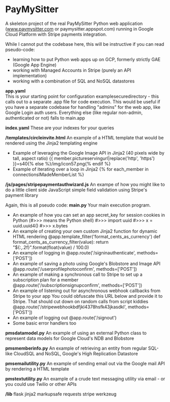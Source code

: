 # PayMySitter
A skeleton project of the real PayMySitter Python web application (www.paymysitter.com or paymysitter.appspot.com) running in Google Cloud Platform with Stripe payments integration.

While I cannot put the codebase here, this will be instructive if you can read pseudo-code:
- learning how to put Python web apps up on GCP, formerly strictly GAE (Google App Engine)
- working with Managed Accounts in Stripe (purely an API implementation)
- working with a combination of SQL and NoSQL datastores

**app.yaml**<br/>
This is your starting point for configuration
examplesecuredirectory - this calls out to a separate .app file for code execution. This would be useful if you have a separate codebase for handling "admins" for the web app, like Google Login auth users. Everything else (like regular non-admin, authenticated or not) falls to main.app

**index.yaml**
These are your indexes for your queries

**/templates/circleinvite.html**
An example of a HTML template that would be rendered using the Jinja2 templating engine
- Example of leveraging the Google Image API in Jinja2 (40 pixels wide by tall, aspect ratio)
  {{ member.pictureservingurl|replace('http', 'https') }}=s40{% else %}/img/icon57.png{% endif %}
- Example of iterating over a loop in Jinja2
  {% for each_member in connectionsIMadeMemberList %}

**/js/pages/stripepaymentauthwizard.js**
An exampe of how you might like to do a little client side JavaScript simple field validation using Stripe's payment library

Again, this is all pseudo code:
**main.py**
Your main execution program.
- An example of how you can set an app secret_key for session cookies in Python (#>>> means the Python shell)
  #>>> import uuid
  #>>> x = uuid.uuid4()
  #>>> x.bytes
- An example of creating your own custom Jinja2 function for dynamic HTML rendering
  @app.template_filter('format_cents_as_currency')
    def format_cents_as_currency_filter(value):
    return "${:,.2f}".format(float(value) / 100.0)
- An example of logging in
  @app.route('/signinauthenticate', methods=['POST'])
- An example of saving a photo using Google's Blobstore and Image API
  @app.route('/userprofilephotoconfirm', methods=['POST'])
- An example of making a synchronous call to Stripe to set up a subscription plan for a member
  @app.route('/subscriptionsignupconfirm', methods=['POST'])
- An example of listening out for asynchronous webhook callbacks from Stripe to your app
  You could obfuscate this URL below and provide it to Stripe. That should cut down on random calls from script kiddies
  @app.route('/stripewebhookbdfjkl4378hsfk43jkasdkl', methods=['POST'])
- An example of logging out
  @app.route('/signout')
- Some basic error handlers too

**pmsdatamodel.py**
An example of using an external Python class to represent data models for Google Cloud's NDB and Blobstore

**pmsmemberinfo.py**
An example of retrieving an entity from regular SQL-like CloudSQL and NoSQL, Google's High Replication Datastore

**pmsemailutility.py**
An example of sending email out via the Google mail API by rendering a HTML template

**pmstextutility.py**
An example of a crude text messaging utility via email - or you could use Twilio or other APIs

**/lib**
flask
jinja2
markupsafe
requests
stripe
werkzeug